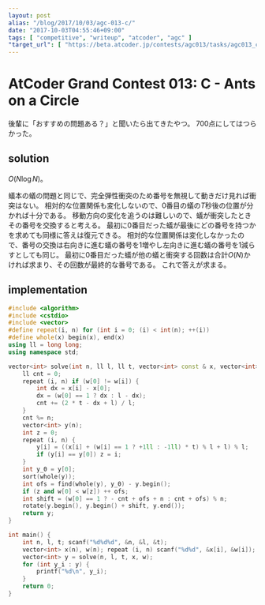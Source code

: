 ```yaml
---
layout: post
alias: "/blog/2017/10/03/agc-013-c/"
date: "2017-10-03T04:55:46+09:00"
tags: [ "competitive", "writeup", "atcoder", "agc" ]
"target_url": [ "https://beta.atcoder.jp/contests/agc013/tasks/agc013_c" ]
---
```


# AtCoder Grand Contest 013: C - Ants on a Circle

後輩に「おすすめの問題ある？」と聞いたら出てきたやつ。
$700$点にしてはつらかった。

## solution

$O(N \log N)$。

蟻本の蟻の問題と同じで、完全弾性衝突のため番号を無視して動きだけ見れば衝突はない。
相対的な位置関係も変化しないので、$0$番目の蟻の$T$秒後の位置が分かれば十分である。
移動方向の変化を追うのは難しいので、蟻が衝突したときその番号を交換すると考える。
最初に$0$番目だった蟻が最後にどの番号を持つかを求めても同様に答えは復元できる。
相対的な位置関係は変化しなかったので、番号の交換は右向きに進む蟻の番号を$1$増やし左向きに進む蟻の番号を$1$減らすとしても同じ。
最初に$0$番目だった蟻が他の蟻と衝突する回数は合計$O(N)$かければ求まり、その回数が最終的な番号である。
これで答えが求まる。

## implementation

``` c++
#include <algorithm>
#include <cstdio>
#include <vector>
#define repeat(i, n) for (int i = 0; (i) < int(n); ++(i))
#define whole(x) begin(x), end(x)
using ll = long long;
using namespace std;

vector<int> solve(int n, ll l, ll t, vector<int> const & x, vector<int> const & w) {
    ll cnt = 0;
    repeat (i, n) if (w[0] != w[i]) {
        int dx = x[i] - x[0];
        dx = (w[0] == 1 ? dx : l - dx);
        cnt += (2 * t - dx + l) / l;
    }
    cnt %= n;
    vector<int> y(n);
    int z = 0;
    repeat (i, n) {
        y[i] = ((x[i] + (w[i] == 1 ? +1ll : -1ll) * t) % l + l) % l;
        if (y[i] == y[0]) z = i;
    }
    int y_0 = y[0];
    sort(whole(y));
    int ofs = find(whole(y), y_0) - y.begin();
    if (z and w[0] < w[z]) ++ ofs;
    int shift = (w[0] == 1 ? - cnt + ofs + n : cnt + ofs) % n;
    rotate(y.begin(), y.begin() + shift, y.end());
    return y;
}

int main() {
    int n, l, t; scanf("%d%d%d", &n, &l, &t);
    vector<int> x(n), w(n); repeat (i, n) scanf("%d%d", &x[i], &w[i]);
    vector<int> y = solve(n, l, t, x, w);
    for (int y_i : y) {
        printf("%d\n", y_i);
    }
    return 0;
}
```
